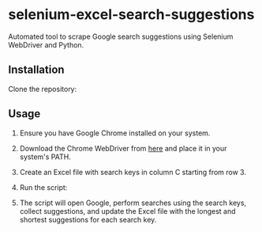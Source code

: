 # selenium-excel-search-suggestions
Automated tool to scrape Google search suggestions using Selenium WebDriver and Python.
## Installation
Clone the repository:


## Usage
1. Ensure you have Google Chrome installed on your system.
2. Download the Chrome WebDriver from [here](https://chromedriver.chromium.org/downloads) and place it in your system's PATH.
3. Create an Excel file with search keys in column C starting from row 3.
4. Run the script:

5. The script will open Google,
   perform searches using the search keys,
   collect suggestions,
   and update the Excel file
   with the longest and shortest suggestions for each search key.







